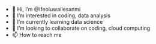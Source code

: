 - 👋 Hi, I’m @Ifeoluwailesanmi
- 👀 I’m interested in coding, data analysis
- 🌱 I’m currently learning data science
- 💞️ I’m looking to collaborate on coding, cloud computing
- 📫 How to reach me 

<!---
Ifeoluwailesanmi/Ifeoluwailesanmi is a ✨ special ✨ repository because its `README.md` (this file) appears on your GitHub profile.
You can click the Preview link to take a look at your changes.
--->

